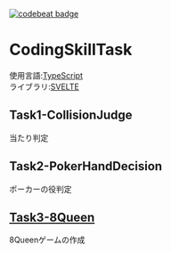 [![codebeat badge](https://codebeat.co/badges/9d4bf2e0-225c-417f-81d7-f342afee1af6)](https://codebeat.co/projects/github-com-smicle-codingskilltask-master)

# CodingSkillTask

使用言語:[TypeScript](https://www.typescriptlang.org/)  
ライブラリ:[SVELTE](https://svelte.dev/)  

## Task1-CollisionJudge
  当たり判定

## Task2-PokerHandDecision
  ポーカーの役判定

## [Task3-8Queen](https://github.com/smicle/Task3-8Queen)
  8Queenゲームの作成
